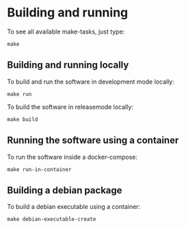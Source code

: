 # Building and running

To see all available make-tasks, just type:

    make

## Building and running locally

To build and run the software in development mode locally:

    make run

<!--
Running in development mode, you edit most of the program files (`.rs`, `.js`, ...)
while the program is running, and the program will either reload them or rebuild the
application and restart.
-->

To build the software in releasemode locally:

    make build

## Running the software using a container

To run the software inside a docker-compose:

    make run-in-container

## Building a debian package

To build a debian executable using a container:

    make debian-executable-create
